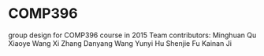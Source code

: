 # COMP396
group design for COMP396 course in 2015
Team contributors:
Minghuan Qu
Xiaoye Wang
Xi Zhang
Danyang Wang
Yunyi Hu
Shenjie Fu
Kainan Ji
